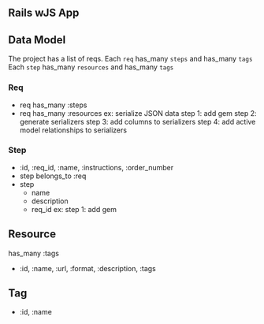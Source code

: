 ## Rails wJS App

## Data Model
The project has a list of reqs.
Each `req` has_many `steps` and has_many `tags`
Each `step` has_many `resources` and has_many `tags`

### Req
- req has_many :steps
- req has_many :resources
ex: serialize JSON data
  step 1: add gem
  step 2: generate serializers
  step 3: add columns to serializers
  step 4: add active model relationships to serializers

### Step
- :id, :req_id, :name, :instructions, :order_number
- step belongs_to :req
- step
  - name
  - description
  - req_id
ex: step 1: add gem


## Resource
has_many :tags
- :id, :name, :url, :format, :description, :tags

## Tag
- :id, :name